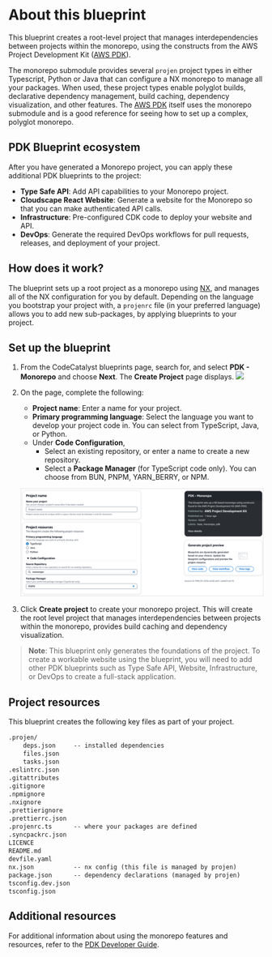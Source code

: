 # About this blueprint

This blueprint creates a root-level project that manages interdependencies between projects within the monorepo, using the constructs from the AWS Project Development Kit ([AWS PDK](https://aws.github.io/aws-pdk/)).

The monorepo submodule provides several `projen` project types in either Typescript, Python or Java that can configure a NX monorepo to manage all your packages. When used, these project types enable polyglot builds, declarative dependency management, build caching, dependency visualization, and other features. The [AWS PDK](https://aws.github.io/aws-pdk/) itself uses the monorepo submodule and is a good reference for seeing how to set up a complex, polyglot monorepo.

## PDK Blueprint ecosystem

After you have generated a Monorepo project, you can apply these additional PDK blueprints to the project:

- **Type Safe API**: Add API capabilities to your Monorepo project.
- **Cloudscape React Website**: Generate a website for the Monorepo so that you can make authenticated API calls.
- **Infrastructure**: Pre-configured CDK code to deploy your website and API.
- **DevOps**: Generate the required DevOps workflows for pull requests, releases, and deployment of your project.

## How does it work?

The blueprint sets up a root project as a monorepo using [NX](https://nx.dev/getting-started/intro), and manages all of the NX configuration for you by default. Depending on the language you bootstrap your project with, a `projenrc` file (in your preferred language) allows you to add new sub-packages, by applying blueprints to your project.

## Set up the blueprint

1. From the CodeCatalyst blueprints page, search for, and select **PDK - Monorepo** and choose **Next**. The **Create Project** page displays.
![](https://github.com/awslabs/codecatalyst-blueprints-for-aws-pdk/blob/main/blueprints/monorepo/assets/select-monorepo.png?raw=true)
2. On the page, complete the following:
    - **Project name**: Enter a name for your project.
    - **Primary programming language**: Select the language you want to develop your project code in. You can select from TypeScript, Java, or Python.
    - Under **Code Configuration**,
        - Select an existing repository, or enter a name to create a new repository.
        - Select a **Package Manager** (for TypeScript code only). You can choose from BUN, PNPM, YARN_BERRY, or NPM.

    ![](https://github.com/awslabs/codecatalyst-blueprints-for-aws-pdk/blob/main/blueprints/monorepo/assets/create-pdk-monorepo.png?raw=true)
3. Click **Create project** to create your monorepo project. This will create the root level project that manages interdependencies between projects within the monorepo, provides build caching and dependency visualization.

>**Note**: This blueprint only generates the foundations of the project. To create a workable website using the blueprint, you will need to add other PDK blueprints such as Type Safe API, Website, Infrastructure, or DevOps to create a full-stack application.

## Project resources

This blueprint creates the following key files as part of your project.

```text
.projen/   
    deps.json     -- installed dependencies
    files.json    
    tasks.json    
.eslintrc.json    
.gitattributes    
.gitignore        
.npmignore        
.nxignore         
.prettierignore   
.prettierrc.json  
.projenrc.ts      -- where your packages are defined
.syncpackrc.json  
LICENCE           
README.md         
devfile.yaml      
nx.json           -- nx config (this file is managed by projen)
package.json      -- dependency declarations (managed by projen)
tsconfig.dev.json 
tsconfig.json
```

## Additional resources

For additional information about using the monorepo features and resources, refer to the [PDK Developer Guide](https://aws.github.io/aws-pdk/developer_guides/monorepo/index.html).
